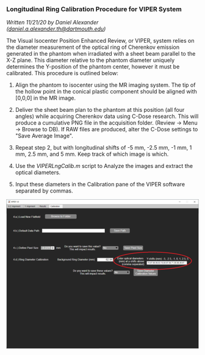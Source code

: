 ### **Longitudinal Ring Calibration Procedure for VIPER System**

_Written 11/21/20 by Daniel Alexander (_[_daniel.a.alexander.th@dartmouth.edu_](mailto:daniel.a.alexander.th@dartmouth.edu)_)_

The Visual Isocenter Position Enhanced Review, or VIPER, system relies on the diameter measurement of the optical ring of Cherenkov emission generated in the phantom when irradiated with a sheet beam parallel to the X-Z plane. This diameter relative to the phantom diameter uniquely determines the Y-position of the phantom center, however it must be calibrated. This procedure is outlined below:

1. Align the phantom to isocenter using the MR imaging system. The tip of the hollow point in the conical plastic component should be aligned with [0,0,0] in the MR image.

2. Deliver the sheet beam plan to the phantom at this position (all four angles) while acquiring Cherenkov data using C-Dose research. This will produce a cumulative PNG file in the acquisition folder. (Review -> Menu -> Browse to DB). If RAW files are produced, alter the C-Dose settings to "Save Average Image".

3. Repeat step 2, but with longitudinal shifts of -5 mm, -2.5 mm, -1 mm, 1 mm, 2.5 mm, and 5 mm. Keep track of which image is which.

4. Use the _VIPERLngCalib.m_ script to Analyze the images and extract the optical diameters.

5. Input these diameters in the Calibration pane of the VIPER software separated by commas.

![Longitudinal Calib Screenshot](calib_screenshot.png)
